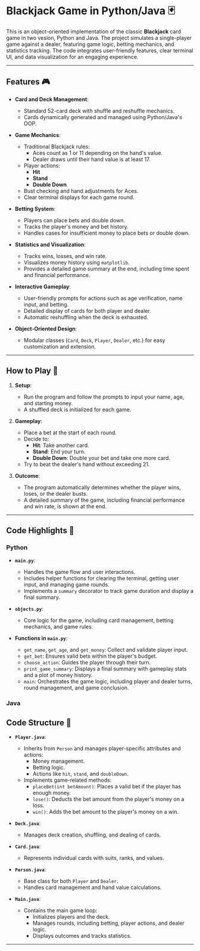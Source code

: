 # Blackjack Game in Python/Java 🃏

This is an object-oriented implementation of the classic **Blackjack** card game in two vesion, Python and Java. The project simulates a single-player game against a dealer, featuring game logic, betting mechanics, and statistics tracking. The code integrates user-friendly features, clear terminal UI, and data visualization for an engaging experience.

---

## Features 🎮

- **Card and Deck Management**:
  - Standard 52-card deck with shuffle and reshuffle mechanics.
  - Cards dynamically generated and managed using Python/Java's OOP.

- **Game Mechanics**:
  - Traditional Blackjack rules:
    - Aces count as 1 or 11 depending on the hand's value.
    - Dealer draws until their hand value is at least 17.
  - Player actions:
    - **Hit**
    - **Stand**
    - **Double Down**
  - Bust checking and hand adjustments for Aces.
  - Clear terminal displays for each game round.

- **Betting System**:
  - Players can place bets and double down.
  - Tracks the player's money and bet history.
  - Handles cases for insufficient money to place bets or double down.

- **Statistics and Visualization**:
  - Tracks wins, losses, and win rate.
  - Visualizes money history using `matplotlib`.
  - Provides a detailed game summary at the end, including time spent and financial performance.

- **Interactive Gameplay**:
  - User-friendly prompts for actions such as age verification, name input, and betting.
  - Detailed display of cards for both player and dealer.
  - Automatic reshuffling when the deck is exhausted.

- **Object-Oriented Design**:
  - Modular classes (`Card`, `Deck`, `Player`, `Dealer`, etc.) for easy customization and extension.

---

## How to Play 🎲

1. **Setup**:
   - Run the program and follow the prompts to input your name, age, and starting money.
   - A shuffled deck is initialized for each game.

2. **Gameplay**:
   - Place a bet at the start of each round.
   - Decide to:
     - **Hit**: Take another card.
     - **Stand**: End your turn.
     - **Double Down**: Double your bet and take one more card.
   - Try to beat the dealer's hand without exceeding 21.

3. **Outcome**:
   - The program automatically determines whether the player wins, loses, or the dealer busts.
   - A detailed summary of the game, including financial performance and win rate, is shown at the end.

---

## Code Highlights 📂

### Python

- **`main.py`**:
  - Handles the game flow and user interactions.
  - Includes helper functions for clearing the terminal, getting user input, and managing game rounds.
  - Implements a `summary` decorator to track game duration and display a final summary.

- **`objects.py`**:
  - Core logic for the game, including card management, betting mechanics, and game rules.

- **Functions in `main.py`**:
  - `get_name`, `get_age`, and `get_money`: Collect and validate player input.
  - `get_bet`: Ensures valid bets within the player's budget.
  - `choose_action`: Guides the player through their turn.
  - `print_game_summary`: Displays a final summary with gameplay stats and a plot of money history.
  - `main`: Orchestrates the game logic, including player and dealer turns, round management, and game conclusion.

### Java
## Code Structure 📂

- **`Player.java`**:
  - Inherits from `Person` and manages player-specific attributes and actions:
    - Money management.
    - Betting logic.
    - Actions like `hit`, `stand`, and `doubleDown`.
  - Implements game-related methods:
    - `placeBet(int betAmount)`: Places a valid bet if the player has enough money.
    - `lose()`: Deducts the bet amount from the player's money on a loss.
    - `win()`: Adds the bet amount to the player's money on a win.

- **`Deck.java`**:
  - Manages deck creation, shuffling, and dealing of cards.

- **`Card.java`**:
  - Represents individual cards with suits, ranks, and values.

- **`Person.java`**:
  - Base class for both `Player` and `Dealer`.
  - Handles card management and hand value calculations.

- **`Main.java`**:
  - Contains the main game loop:
    - Initializes players and the deck.
    - Manages rounds, including betting, player actions, and dealer logic.
    - Displays outcomes and tracks statistics.

---
